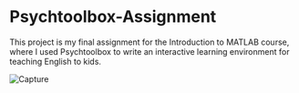 # Psychtoolbox-Assignment

This project is my final assignment for the Introduction to MATLAB course, where I used Psychtoolbox to write an interactive learning environment for teaching English to kids.

![Capture](https://user-images.githubusercontent.com/44211738/159093633-0413d4d4-16e1-4842-b94f-3c8d99b87950.PNG)
